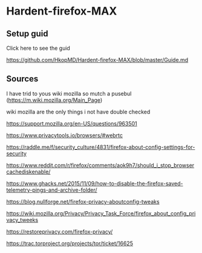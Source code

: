 # Hardent-firefox-MAX

## Setup guid

Click here to see the guid

https://github.com/HkopMD/Hardent-firefox-MAX/blob/master/Guide.md



## **Sources**

I have trid to yous wiki mozilla so mutch a pusebul (https://m.wiki.mozilla.org/Main_Page)

wiki mozilla are the only things i not have double checked





https://support.mozilla.org/en-US/questions/963501

https://www.privacytools.io/browsers/#webrtc

https://raddle.me/f/security_culture/4831/firefox-about-config-settings-for-security

https://www.reddit.com/r/firefox/comments/aok9h7/should_i_stop_browsercachediskenable/

https://www.ghacks.net/2015/11/09/how-to-disable-the-firefox-saved-telemetry-pings-and-archive-folder/

https://blog.nullforge.net/firefox-privacy-aboutconfig-tweaks

https://wiki.mozilla.org/Privacy/Privacy_Task_Force/firefox_about_config_privacy_tweeks

https://restoreprivacy.com/firefox-privacy/

https://trac.torproject.org/projects/tor/ticket/16625
